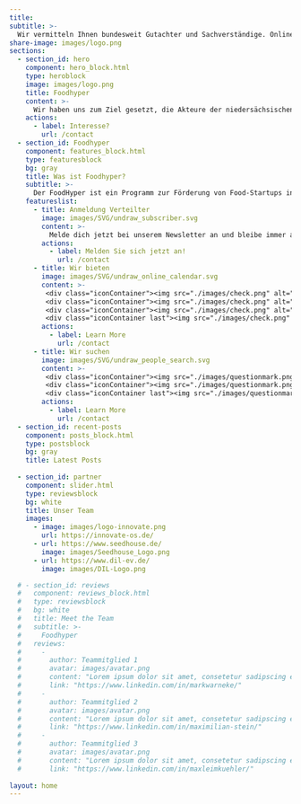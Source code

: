 ```yaml
---
title:
subtitle: >-
  Wir vermitteln Ihnen bundesweit Gutachter und Sachverständige. Online und zum Bestpreis!
share-image: images/logo.png
sections:
  - section_id: hero
    component: hero_block.html
    type: heroblock
    image: images/logo.png
    title: Foodhyper
    content: >-
      Wir haben uns zum Ziel gesetzt, die Akteure der niedersächsischen Food-Gründerszene stärker miteinander zu vernetzen und technologische Innovationen in der Lebensmittelbranche zu fördern.
    actions:
      - label: Interesse?
        url: /contact
  - section_id: Foodhyper
    component: features_block.html
    type: featuresblock
    bg: gray
    title: Was ist Foodhyper?
    subtitle: >-
      Der FoodHyper ist ein Programm zur Förderung von Food-Startups in Niedersachsen für Gründerinnen, Gründer und Gründungsinteressierte der Ernährungsbranche. Es bietet mit seinen unterschiedlichen Formaten sowohl für erste Ideen als auch frühphasige Startups Unterstützung bei Produkt, Geschäftsidee und Netzwerk. Eingebettet in das bestehende Ökosystem verknüpft der FoodHyper bestehende Programme und Akteure und bietet somit den optimalen Anlaufpunkt für Food-Startups. FoodHyper ist eine Initiative von startup.niedersachsen. <br> Weitere Informationen unter: <a href="https://startup.nds.de/">www.startup.nds.de</a>
    featureslist:
      - title: Anmeldung Verteilter
        image: images/SVG/undraw_subscriber.svg
        content: >-
          Melde dich jetzt bei unserem Newsletter an und bleibe immer auf dem neuesten Stand! Wir berichten als Unterstützer von Food-Startups regelmäßig über die Food-Gründerszene.
        actions:
          - label: Melden Sie sich jetzt an!
            url: /contact
      - title: Wir bieten
        image: images/SVG/undraw_online_calendar.svg
        content: >-
         <div class="iconContainer"><img src="./images/check.png" alt="check" width="40" height="40"> Hackathon</div>
         <div class="iconContainer"><img src="./images/check.png" alt="check" width="40" height="40"> Bootcamp</div>
         <div class="iconContainer"><img src="./images/check.png" alt="check" width="40" height="40"> Law </div>
         <div class="iconContainer last"><img src="./images/check.png" alt="check" width="40" height="40"> Netzwerk </div>
        actions:
          - label: Learn More
            url: /contact
      - title: Wir suchen
        image: images/SVG/undraw_people_search.svg
        content: >-
         <div class="iconContainer"><img src="./images/questionmark.png" alt="check" width="40" height="40"> Startups</div>
         <div class="iconContainer"><img src="./images/questionmark.png" alt="check" width="40" height="40"> Akteure</div>
         <div class="iconContainer last"><img src="./images/questionmark.png" alt="check" width="40" height="40"> Ideen </div>
        actions:
          - label: Learn More
            url: /contact
  - section_id: recent-posts
    component: posts_block.html
    type: postsblock
    bg: gray
    title: Latest Posts
  
  - section_id: partner
    component: slider.html
    type: reviewsblock
    bg: white
    title: Unser Team
    images:
      - image: images/logo-innovate.png
        url: https://innovate-os.de/
      - url: https://www.seedhouse.de/
        image: images/Seedhouse_Logo.png
      - url: https://www.dil-ev.de/
        image: images/DIL-Logo.png

  # - section_id: reviews
  #   component: reviews_block.html
  #   type: reviewsblock
  #   bg: white
  #   title: Meet the Team
  #   subtitle: >-
  #     Foodhyper
  #   reviews: 
  #     - 
  #       author: Teammitglied 1
  #       avatar: images/avatar.png
  #       content: "Lorem ipsum dolor sit amet, consetetur sadipscing elitr, sed diam nonumy eirmod tempor invidunt ut labore et dolore magna aliquyam erat, sed diam voluptua. At vero eos et accusam et justo duo dolores et ea rebum. Stet clita kasd gubergren, no sea takimata sanctus est Lorem ipsum dolor sit amet. Lorem ipsum dolor sit amet, consetetur sadipscing elitr, sed diam nonumy eirmod tempor invidunt ut labore et dolore magna aliquyam erat, sed diam voluptua. At vero eos et accusam et justo duo dolores et ea rebum. Stet clita kasd gubergren, no sea takimata sanctus est Lorem ipsum dolor sit amet."
  #       link: "https://www.linkedin.com/in/markwarneke/"
  #     - 
  #       author: Teammitglied 2
  #       avatar: images/avatar.png
  #       content: "Lorem ipsum dolor sit amet, consetetur sadipscing elitr, sed diam nonumy eirmod tempor invidunt ut labore et dolore magna aliquyam erat, sed diam voluptua. At vero eos et accusam et justo duo dolores et ea rebum. Stet clita kasd gubergren, no sea takimata sanctus est Lorem ipsum dolor sit amet. Lorem ipsum dolor sit amet, consetetur sadipscing elitr, sed diam nonumy eirmod tempor invidunt ut labore et dolore magna aliquyam erat, sed diam voluptua. At vero eos et accusam et justo duo dolores et ea rebum. Stet clita kasd gubergren, no sea takimata sanctus est Lorem ipsum dolor sit amet."
  #       link: "https://www.linkedin.com/in/maximilian-stein/"
  #     - 
  #       author: Teammitglied 3
  #       avatar: images/avatar.png
  #       content: "Lorem ipsum dolor sit amet, consetetur sadipscing elitr, sed diam nonumy eirmod tempor invidunt ut labore et dolore magna aliquyam erat, sed diam voluptua. At vero eos et accusam et justo duo dolores et ea rebum. Stet clita kasd gubergren, no sea takimata sanctus est Lorem ipsum dolor sit amet. Lorem ipsum dolor sit amet, consetetur sadipscing elitr, sed diam nonumy eirmod tempor invidunt ut labore et dolore magna aliquyam erat, sed diam voluptua. At vero eos et accusam et justo duo dolores et ea rebum. Stet clita kasd gubergren, no sea takimata sanctus est Lorem ipsum dolor sit amet."
  #       link: "https://www.linkedin.com/in/maxleimkuehler/"
      
layout: home
---
```

